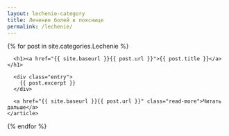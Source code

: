 ```yaml
---
layout: lechenie-category
title: Лечение болей в пояснице
permalink: /lechenie/
---
```




<div class="posts">
{% for post in site.categories.Lechenie %}
    <article class="post">

      <h1><a href="{{ site.baseurl }}{{ post.url }}">{{ post.title }}</a></h1>

      <div class="entry">
        {{ post.excerpt }}
      </div>

      <a href="{{ site.baseurl }}{{ post.url }}" class="read-more">Читать дальше</a>
    </article>
  {% endfor %}
</div>

